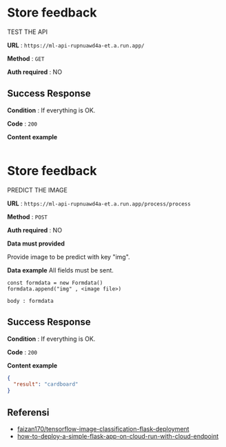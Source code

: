 # Store feedback

TEST THE API

**URL** : `https://ml-api-rupnuawd4a-et.a.run.app/`

**Method** : `GET`

**Auth required** : NO

## Success Response

**Condition** : If everything is OK.

**Code** : `200`

**Content example**

```Application is working

```

# Store feedback

PREDICT THE IMAGE

**URL** : `https://ml-api-rupnuawd4a-et.a.run.app/process/process`

**Method** : `POST`

**Auth required** : NO

**Data must provided**

Provide image to be predict with key "img".

**Data example** All fields must be sent.

```
const formdata = new Formdata()
formdata.append("img" , <image file>)

body : formdata
```

## Success Response

**Condition** : If everything is OK.

**Code** : `200`

**Content example**

```json
{
  "result": "cardboard"
}
```

## Referensi

- [faizan170/tensorflow-image-classification-flask-deployment](https://github.com/faizan170/tensorflow-image-classification-flask-deployment "faizan170's Github profile")
- [how-to-deploy-a-simple-flask-app-on-cloud-run-with-cloud-endpoint](https://medium.com/fullstackai/how-to-deploy-a-simple-flask-app-on-cloud-run-with-cloud-endpoint-e10088170eb7 "simple-flask-app-on-cloud-run")
